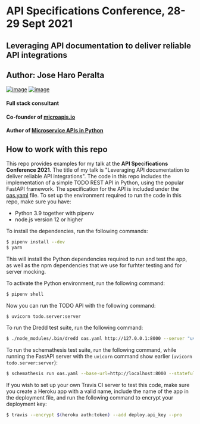 # API Specifications Conference, 28-29 Sept 2021

## Leveraging API documentation to deliver reliable API integrations

## Author: Jose Haro Peralta

[![image](https://img.shields.io/badge/LinkedIn-0077B5?style=for-the-badge&logo=linkedin&logoColor=white)](https://www.linkedin.com/in/jose-haro-peralta/) [![image](	https://img.shields.io/badge/Twitter-1DA1F2?style=for-the-badge&logo=twitter&logoColor=white)](https://twitter.com/JoseHaroPeralta)

#### Full stack consultant
#### Co-founder of [microapis.io](https://microapis.io)

#### Author of [Microservice APIs in Python](https://www.manning.com/books/microservice-apis-in-python)

## How to work with this repo

This repo provides examples for my talk at the **API Specifications Conference 2021**.
The title of my talk is "Leveraging API documentation to deliver reliable API integrations".
The code in this repo includes the implementation of a simple TODO REST API in Python, 
using the popular FastAPI framework. The specification for the API is included under 
the [oas.yaml](oas.yaml) file.
To set up the environment required to run the code in this repo, make sure you have:

* Python 3.9 together with pipenv 
* node.js version 12 or higher

To install the dependencies, run the following commands:

```bash
$ pipenv install --dev
$ yarn
```

This will install the Python dependencies required to run and test the app, as well
as the npm dependencies that we use for furhter testing and for server mocking.

To activate the Python environment, run the following command:

```bash
$ pipenv shell
```

Now you can run the TODO API with the following command:

```bash
$ uvicorn todo.server:server
```

To run the Dredd test suite, run the following command:

```bash
$ ./node_modules/.bin/dredd oas.yaml http://127.0.0.1:8000 --server "uvicorn todo.server:app" --hookfiles=./hooks.py --language=python 
```

To run the schemathesis test suite, run the following command, while running the FastAPI server 
with the `uvicorn` command show earlier (`uvicorn todo.server:server`):

```bash
$ schemathesis run oas.yaml --base-url=http://localhost:8000 --stateful=links
```

If you wish to set up your own Travis CI server to test this code, make sure you create a Heroku app with a valid name,
include the name of the app in the deployment file, and run the following command to encrypt your 
deployment key:

```bash
$ travis --encrypt $(heroku auth:token) --add deploy.api_key --pro
```

